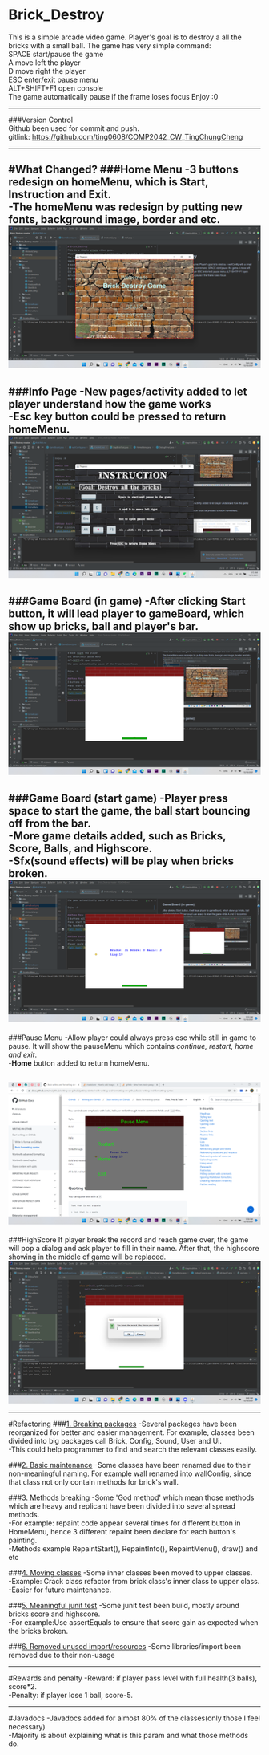 # Brick_Destroy
This is a simple arcade video game.
Player's goal is to destroy a all the bricks with a small ball.
The game has very simple command:  
SPACE start/pause the game  
A move left the player  
D move right the player  
ESC enter/exit pause menu  
ALT+SHIFT+F1 open console  
The game automatically pause if the frame loses focus
Enjoy :0
___
###Version Control   
Github been used for commit and push.   
gitlink: https://github.com/ting0608/COMP2042_CW_TingChungCheng

---
#What Changed?
###Home Menu
-3 buttons redesign on homeMenu, which is Start, Instruction and Exit.  
-The homeMenu was redesign by putting new fonts, background image, border and etc.
![alt text](Images/homeMenu.png)
---

###Info Page
-New pages/activity added to let player understand how the game works   
-**Esc** key button could be pressed to return homeMenu.
![alt text](Images/info.png)
---

###Game Board (in game)
-After clicking Start button, it will lead player to gameBoard, which show up bricks, ball and player's bar.
![alt text](Images/gameBoard.png)
---

###Game Board (start game)
-Player press space to start the game, the ball start bouncing off from the bar.   
-More game details added, such as Bricks, Score, Balls, and Highscore.   
-Sfx(sound effects) will be play when bricks broken.
![alt text](Images/startGame.png)
---

###Pause Menu
-Allow player could always press esc while still in game to pause. 
It will show the pauseMenu which contains _continue, restart, home and exit_.  
-**Home** button added to return homeMenu.  
 
![alt text](Images/pauseMenu.png)
---

###HighScore
If player break the record and reach game over, the game will pop a dialog and ask player to fill in their name.
After that, the highscore showing in the middle of game will be replaced.
![alt text](Images/highScore.png)

---
#Refactoring
###<ins>1. Breaking packages</ins>
-Several packages have been reorganized for better and easier management.
For example, classes been divided into big packages call Brick, Config, Sound, User and Ui.   
-This could help programmer to find and search the relevant classes easily.  

###<ins>2. Basic maintenance</ins>
-Some classes have been renamed due to their non-meaningful naming. For example wall renamed into wallConfig, since that class not only contain methods for brick's wall.  

###<ins>3. Methods breaking</ins>
-Some 'God method' which mean those methods which are heavy and replicant have been divided into several spread methods.   
-For example: repaint code appear several times for different button in HomeMenu, hence 3 different repaint been declare for each button's painting.  
-Methods example RepaintStart(), RepaintInfo(), RepaintMenu(), draw() and etc

###<ins>4. Moving classes</ins>
-Some inner classes been moved to upper classes.   
-Example: Crack class refactor from brick class's inner class to upper class.  
-Easier for future maintenance.

###<ins>5. Meaningful junit test</ins>
-Some junit test been build, mostly around bricks score and highscore.   
-For example:Use assertEquals to ensure that score gain as expected when the bricks broken.

###<ins>6. Removed unused import/resources</ins>
-Some libraries/import been removed due to their non-usage

---
#Rewards and penalty
-Reward: if player pass level with full health(3 balls), score*2.  
-Penalty: if player lose 1 ball, score-5.

---
#Javadocs
-Javadocs added for almost 80% of the classes(only those I feel necessary)  
-Majority is about explaining what is this param and what those methods do.